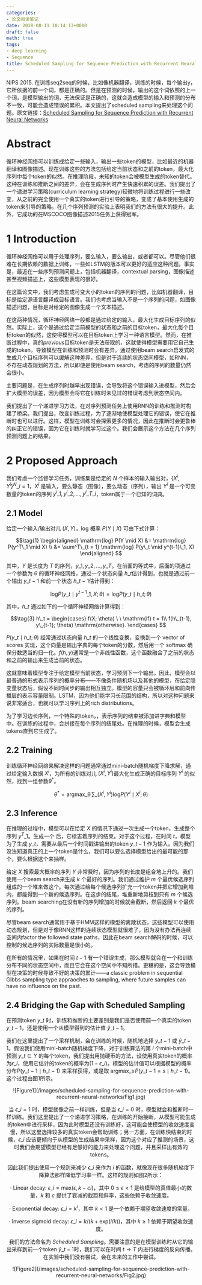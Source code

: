 ```yaml
---
categories:
- 论文阅读笔记
date: 2018-08-11 10:14:13+0000
draft: false
math: true
tags:
- deep learning
- Sequence
title: Scheduled Sampling for Sequence Prediction with Recurrent Neural Networks
---
```

NIPS 2015. 在训练seq2seq的时候，比如像机器翻译，训练的时候，每个输出y，它所依据的前一个词，都是正确的。但是在预测的时候，输出的这个词依照的上一个词，是模型输出的词，无法保证是正确的，这就会造成模型的输入和预测的分布不一致，可能会造成错误的累积。本文提出了scheduled sampling来处理这个问题。原文链接：[Scheduled Sampling for Sequence Prediction with Recurrent Neural Networks](https://arxiv.org/abs/1506.03099)

<!--more-->

# Abstract

循环神经网络可以训练成给定一些输入，输出一些token的模型，比如最近的机器翻译和图像描述。现在训练这些的方法包括给定当前状态和之前的token，最大化序列中每个token的似然。在推理阶段，未知的token会被模型生成的token替代。这种在训练和推断之间的差异，会在生成序列时产生快速积累的误差。我们提出了一个递进学习策略(curriculum learning strategy)轻微地将训练过程进行一些改变，从之前的完全使用一个真实的token进行引导的策略，变成了基本使用生成的token来引导的策略。在几个序列预测的实验上表明我们的方法有很大的提升。此外，它成功的在MSCOCO图像描述2015任务上获得冠军。

# 1 Introduction

循环神经网络可以用于处理序列，要么输入，要么输出，或者都可以。尽管他们很难在长期依赖的数据上训练，一些如LSTM的版本可以更好的适应这种问题。事实是，最近在一些序列预测问题上，包括机器翻译，contextual parsing，图像描述甚至视频描述上，这些模型表现的很好。

在这篇论文中，我们考虑生成可变大小的token的序列的问题，比如机器翻译，目标是给定源语言翻译成目标语言。我们也考虑当输入不是一个序列的问题，如图像描述问题，目标是对给定的图像生成一个文本描述。

在这两种情况，循环神经网络一般都是通过给定的输入，最大化生成目标序列的似然。实际上，这个是通过给定当前模型的状态和之前的目标token，最大化每个目标token的似然，这使得模型可以在目标token上学习一种语言模型。然而，在推断过程中，真的*previous*目标token是无法获取的，这就使得模型需要用它自己生成的token，导致模型在训练和预测时会有差异。通过使用beam search启发式的生成几个目标序列可以缓解这种差异，但是对于连续的状态空间模型，如RNN，不存在动态规划的方法，所以即便是使用beam search，考虑的序列的数量仍然会很小。

主要问题是，在生成序列时越早出现错误，会导致将这个错误输入进模型，然后会扩大模型的误差，因为模型会将它在训练时未见过的错误考虑到状态空间内。

我们提出了一个递进学习方法，在对序列预测任务上使用RNN的训练和推测时构建了桥梁。我们提出，改变训练过程，为了逐渐地使模型处理它的错误，使它在推断时也可以进行。这样，模型在训练时会探索更多的情况，因此在推断时会更鲁棒的纠正它的错误，因为它在训练时就学习过这个。我们会展示这个方法在几个序列预测问题上的结果。

# 2 Proposed Approach

我们考虑一个监督学习任务，训练集是给定的 $N$ 个样本的输入输出对，$\lbrace X^i, Y^i \rbrace^N\_{i=1}$，$X^i$ 是输入，要么静态（图像），要么动态（序列），输出 $Y^i$ 是一个可变数量的token的序列 $y^i\_1, y^i\_2, ..., y^i\_{T\_i}$，token属于一个已知的词典。

## 2.1 Model

给定一个输入/输出对儿 $(X, Y)$，log 概率 $P(Y \mid X)$ 可由下式计算：

$$\tag{1}
\begin{aligned}
\mathrm{log} P(Y \mid X) &= \mathrm{log} P(y^T\_1 \mid X) \\
&= \sum^T\_{t = 1} \mathrm{log} P(y\_t \mid y^{t-1}\_1, X)
\end{aligned}
$$

其中，$Y$ 是长度为 $T$ 的序列，$y\_1, y\_2, ..., y\_T$。在前面的等式中，后面的项通过一个参数为 $\theta$ 的循环神经网络，通过一个状态向量 $h\_t$估计得到，也就是通过前一个输出 $y\_{t-1}$ 和前一个状态 $h\_{t-1}$估计得到：

$$\tag{2}
\mathrm{log} P(y\_t \mid y^{t-1}\_1, X; \theta) = \mathrm{log} P(y\_t \mid h\_t; \theta)
$$

其中，$h\_t$ 通过如下的一个循环神经网络计算得到：

$$\tag{3}
h\_t = \begin{cases}
f(X; \theta) \ \ \mathrm{if} t = 1\\
f(h\_{t-1}, y\_{t-1}; \theta) \mathrm{otherwise}.
\end{cases}
$$

$P(y\_t \mid h\_t; \theta)$ 经常通过状态向量 $h\_t$ 的一个线性变换，变换到一个 vector of scores 实现，这个向量是输出字典的每个token的分数，然后用一个 softmax 确保分数适当的归一化。$f(h, y)$通常是一个非线性函数，这个函数融合了之前的状态和之前的输出来生成当前的状态。

这就意味着模型专注于给定模型当前状态，学习预测下一个输出。因此，模型会以最普通的形式表示序列的概率分布——不像条件随机场以及其他的模型，在给定隐变量状态后，假设不同时间步的输出相互独立。模型的容量只会被循环层和前向传播层的表示容量限制。LSTM，因为他们能学习长范围的结构，所以对这种问题来说非常适合，也就可以学习序列上的rich distributions。

为了学习边长序列，一个特殊的token，<EOS>，表示序列的结束被添加进字典和模型中。在训练的过程中，<EOS>会拼接在每个序列的结尾处。在推理的时候，模型会生成tokens直到它生成了<EOS>。

## 2.2 Training

训练循环神经网络来解决这样的问题通常通过mini-batch随机梯度下降求解，通过给定输入数据 $X^i$，为所有的训练对儿 $(X^i, Y^i)$最大化生成正确的目标序列 $Y^i$ 的似然，找到一组参数$\theta^*$。

$$\tag{4}
\theta^* = \mathop{\arg \max\_\theta} \sum\_{(X^i, Y^i)} \mathrm{log} P(Y^i \mid X^i; \theta)
$$

## 2.3 Inference

在推理的过程中，模型可以在给定 $X$ 的情况下通过一次生成一个token，生成整个序列 $y^T\_1$。生成一个 <EOS> 后，它标志着序列的结束。对于这个过程，在时间 $t$，模型为了生成 $y\_t$，需要从最后一个时间戳讲输出的token $y\_{t-1}$ 作为输入。因为我们没法知道真正的上一个token是什么，我们可以要么选择模型给出的最可能的那个，要么根据这个来抽样。

给定 $X$ 搜索最大概率的序列 $Y$ 非常费时，因为序列的长度是组合地上升的。我们使用一个beam search来生成 $k$ 个最好的序列。我们通过维护 $m$ 个最优候选序列组成的一个堆来做这个。每次通过给每个候选序列扩充一个token并把它增加到堆内，都能得到一个新的候选序列。在这步的结尾，堆重新地剪枝到只有 $m$ 个候选序列。beam searching在没有新的序列增加的时候就会截断，然后返回 $k$ 个最优的序列。

尽管beam search通常用于基于HMM这样的模型的离散状态，这些模型可以使用动态规划，但是对于像RNN这样的连续状态模型就很难了，因为没有办法再连续空间内factor the followed state paths，因此在beam search解码的时候，可以控制的候选序列的实际数量是很小的。

在所有的情况里，如果在时间 $t-1$ 有一个错误生成，那么模型就会在一个和训练分布不同的状态空间中，而且它会在这个空间中不知所措。更糟的是，这会导致模型在决策的时候导致不好的决策的累计——a classic problem in sequential Gibbs sampling type appraoches to sampling, where future samples can have no influence on the past.

## 2.4 Bridging the Gap with Scheduled Sampling

在预测token $y\_t$ 时，训练和推断的主要差别是我们是否使用前一个真实的token $y\_{t-1}$，还是使用一个从模型得到的估计值 $\hat{y}\_{t-1}$。

我们在这里提出了一个采样机制，会在训练的时候，随机地选择 $y\_{t-1}$ 或 $\hat{y}\_{t-1}$。假设我们使用mini-batch随机梯度下降，对于训练算法的第 $i$ 个mini-batch中预测 $y\_t \in Y$ 的每个token，我们提出用抛硬币的方法，设使用真实token的概率为$\epsilon\_i$，使用它估计的token的概率为$(1 - \epsilon\_i)$。模型的估计值可以根据模型的概率分布$P(y\_{t-1} \mid h\_{t-1})$ 来采样获得，或是取 $\mathop{\arg \max\_s} P(y\_{t-1} = s \mid h\_{t-1})$。这个过程由图1所示。

<div align=center>![Figure1](/images/scheduled-sampling-for-sequence-prediction-with-recurrent-neural-networks/Fig1.jpg)

当 $\epsilon\_i = 1$ 时，模型就像之前一样训练，但是当 $\epsilon\_i = 0$ 时，模型就会和推断时一样训练。我们这里提出了一个递进学习策略，在训练的开始接断，从模型可能生成的token中进行采样，因为此时模型还没有训练好，这可能会使模型的收敛速度变慢，所以这里选择较多的真实token会帮助训练；另一方面，在训练快结束的时候，$\epsilon\_i$ 应该更倾向于从模型的生成结果中采样，因为这个对应了推测的场景，这时我们会期望模型已经有足够好的能力来处理这个问题，并且采样出有效的tokens。

因此我们提出使用一个规则来减少 $\epsilon\_i$ 来作为 $i$ 的函数，就像现在很多随机梯度下降算法那样降低学习率一样。这样的规则如图2所示：

· Linear decay: $\epsilon\_i = \mathrm{max} (\epsilon, k - ci)$，其中 $0 \leq \epsilon < 1$ 是给模型的真值最小的数量，$k$ 和 $c$ 提供了衰减的截距和斜率，这些依赖于收敛速度。

· Exponential decay: $\epsilon\_i = k^i$，其中 $k < 1$ 是一个依赖于期望收敛速度的常量。

· Inverse sigmoid decay: $\epsilon\_i = k/(k + \mathrm{exp}(i/k))$，其中 $k \geq 1$ 依赖于期望收敛速度。

我们的方法命名为 *Scheduled Sampling*。需要注意的是在模型训练时从它的输出采样到前一个token $\hat{y}\_{t-1}$时，我们可以在时间 $t \rightarrow T$ 内进行梯度的反向传播。在实验中我们没有尝试，会在未来的工作中尝试。

<div align=center>![Figure2](/images/scheduled-sampling-for-sequence-prediction-with-recurrent-neural-networks/Fig2.jpg)